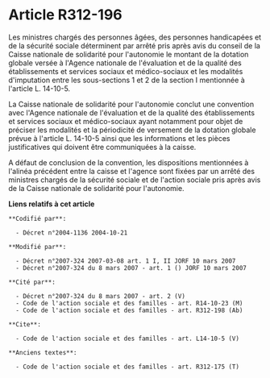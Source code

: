 # Article R312-196

Les ministres chargés des personnes âgées, des personnes handicapées et de la sécurité sociale déterminent par arrêté pris
après avis du conseil de la Caisse nationale de solidarité pour l'autonomie le montant de la dotation globale versée à
l'Agence nationale de l'évaluation et de la qualité des établissements et services sociaux et médico-sociaux et les modalités
d'imputation entre les sous-sections 1 et 2 de la section I mentionnée à l'article L. 14-10-5. 

La Caisse nationale de solidarité pour l'autonomie conclut une convention avec l'Agence nationale de l'évaluation et de la
qualité des établissements et services sociaux et médico-sociaux ayant notamment pour objet de préciser les modalités et la
périodicité de versement de la dotation globale prévue à l'article L. 14-10-5 ainsi que les informations et les pièces
justificatives qui doivent être communiquées à la caisse. 

A défaut de conclusion de la convention, les dispositions mentionnées à l'alinéa précédent entre la caisse et l'agence sont
fixées par un arrêté des ministres chargés de la sécurité sociale et de l'action sociale pris après avis de la Caisse
nationale de solidarité pour l'autonomie.

**Liens relatifs à cet article**

	**Codifié par**:

	  - Décret n°2004-1136 2004-10-21

	**Modifié par**:

	  - Décret n°2007-324 2007-03-08 art. 1 I, II JORF 10 mars 2007
	  - Décret n°2007-324 du 8 mars 2007 - art. 1 () JORF 10 mars 2007

	**Cité par**:

	  - Décret n°2007-324 du 8 mars 2007 - art. 2 (V)
	  - Code de l'action sociale et des familles - art. R14-10-23 (M)
	  - Code de l'action sociale et des familles - art. R312-198 (Ab)

	**Cite**:

	  - Code de l'action sociale et des familles - art. L14-10-5 (V)

	**Anciens textes**:

	  - Code de l'action sociale et des familles - art. R312-175 (T)
